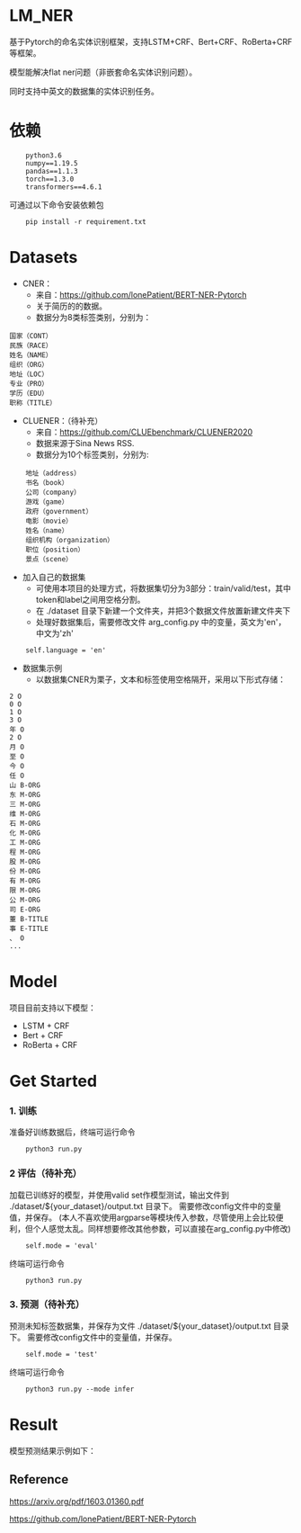 # LM_NER
基于Pytorch的命名实体识别框架，支持LSTM+CRF、Bert+CRF、RoBerta+CRF等框架。

模型能解决flat ner问题（非嵌套命名实体识别问题）。

同时支持中英文的数据集的实体识别任务。


# 依赖
```
    python3.6
    numpy==1.19.5
	pandas==1.1.3
    torch==1.3.0
    transformers==4.6.1
```
可通过以下命令安装依赖包
```
    pip install -r requirement.txt
```

# Datasets
* CNER：
    * 来自：https://github.com/lonePatient/BERT-NER-Pytorch
    * 关于简历的的数据。
    * 数据分为8类标签类别，分别为：
```
国家（CONT）
民族（RACE）
姓名（NAME）
组织（ORG）
地址（LOC）
专业（PRO）
学历（EDU）
职称（TITLE）
```
* CLUENER：（待补充）
    * 来自：https://github.com/CLUEbenchmark/CLUENER2020
    * 数据来源于Sina News RSS.
    * 数据分为10个标签类别，分别为: 
```
    地址（address）
    书名（book）
    公司（company）
    游戏（game）
    政府（government）
    电影（movie）
    姓名（name）
    组织机构（organization）
    职位（position）
    景点（scene） 
```

* 加入自己的数据集
    * 可使用本项目的处理方式，将数据集切分为3部分：train/valid/test，其中token和label之间用空格分割。
    * 在 ./dataset 目录下新建一个文件夹，并把3个数据文件放置新建文件夹下
    * 处理好数据集后，需要修改文件 arg_config.py 中的变量，英文为'en'，中文为'zh'
```
    self.language = 'en'
```

* 数据集示例
    * 以数据集CNER为栗子，文本和标签使用空格隔开，采用以下形式存储：
```
2 O
0 O
1 O
3 O
年 O
2 O
月 O
至 O
今 O
任 O
山 B-ORG
东 M-ORG
三 M-ORG
维 M-ORG
石 M-ORG
化 M-ORG
工 M-ORG
程 M-ORG
股 M-ORG
份 M-ORG
有 M-ORG
限 M-ORG
公 M-ORG
司 E-ORG
董 B-TITLE
事 E-TITLE
、 O
...
```


# Model
项目目前支持以下模型：
* LSTM + CRF
* Bert + CRF
* RoBerta + CRF



# Get Started
### 1. 训练
准备好训练数据后，终端可运行命令
```
    python3 run.py
```
### 2 评估（待补充）
加载已训练好的模型，并使用valid set作模型测试，输出文件到 ./dataset/${your_dataset}/output.txt 目录下。
需要修改config文件中的变量值，并保存。
(本人不喜欢使用argparse等模块传入参数，尽管使用上会比较便利，但个人感觉太乱。同样想要修改其他参数，可以直接在arg_config.py中修改)
```
    self.mode = 'eval'
```
终端可运行命令
```
    python3 run.py
```

### 3. 预测（待补充）
预测未知标签数据集，并保存为文件 ./dataset/${your_dataset}/output.txt 目录下。
需要修改config文件中的变量值，并保存。
```
    self.mode = 'test'
```
终端可运行命令
```
    python3 run.py --mode infer
```

# Result
模型预测结果示例如下：





## Reference
https://arxiv.org/pdf/1603.01360.pdf

https://github.com/lonePatient/BERT-NER-Pytorch



